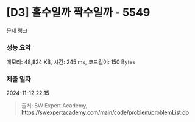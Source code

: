 # [D3] 홀수일까 짝수일까 - 5549 

[문제 링크](https://swexpertacademy.com/main/code/problem/problemDetail.do?contestProbId=AWWxpEDaAVoDFAW4) 

### 성능 요약

메모리: 48,824 KB, 시간: 245 ms, 코드길이: 150 Bytes

### 제출 일자

2024-11-12 22:15



> 출처: SW Expert Academy, https://swexpertacademy.com/main/code/problem/problemList.do